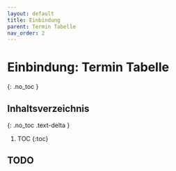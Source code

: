 ```yaml
---
layout: default
title: Einbindung
parent: Termin Tabelle
nav_order: 2
---
```


# Einbindung: Termin Tabelle
{: .no_toc }

## Inhaltsverzeichnis
{: .no_toc .text-delta }

1. TOC
{:toc}

## TODO